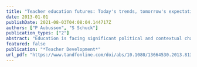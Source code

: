 ```yaml
---
title: "Teacher education futures: Today's trends, tomorrow's expectations"
date: 2013-01-01
publishDate: 2021-08-03T04:08:04.144717Z
authors: ["P Aubusson", "S Schuck"]
publication_types: ["2"]
abstract: "Education is facing significant political and contextual challenges that will impact its future. This study employs a Delphi methodology to investigate teacher educators' views of current trends and their consequences for teacher education futures. Interviews were conducted …"
featured: false
publication: "*Teacher Development*"
url_pdf: "https://www.tandfonline.com/doi/abs/10.1080/13664530.2013.813768"
---
```


